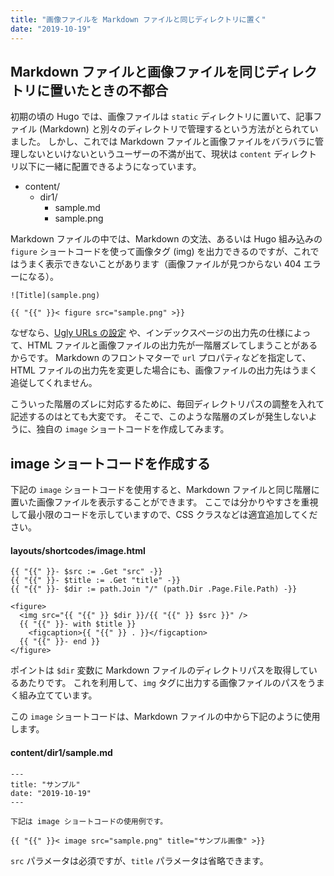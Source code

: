```yaml
---
title: "画像ファイルを Markdown ファイルと同じディレクトリに置く"
date: "2019-10-19"
---
```


Markdown ファイルと画像ファイルを同じディレクトリに置いたときの不都合
----

初期の頃の Hugo では、画像ファイルは `static` ディレクトリに置いて、記事ファイル (Markdown) と別々のディレクトリで管理するという方法がとられていました。
しかし、これでは Markdown ファイルと画像ファイルをバラバラに管理しないといけないというユーザーの不満が出て、現状は `content` ディレクトリ以下に一緒に配置できるようになっています。

- content/
    - dir1/
        - sample.md
        - sample.png

Markdown ファイルの中では、Markdown の文法、あるいは Hugo 組み込みの `figure` ショートコードを使って画像タグ (img) を出力できるのですが、これではうまく表示できないことがあります（画像ファイルが見つからない 404 エラーになる）。

```
![Title](sample.png)
```

```
{{ "{{" }}< figure src="sample.png" >}}
```

なぜなら、[Ugly URLs の設定](https://gohugo.io/content-management/urls/#ugly-urls) や、インデックスページの出力先の仕様によって、HTML ファイルと画像ファイルの出力先が一階層ズレてしまうことがあるからです。
Markdown のフロントマターで `url` プロパティなどを指定して、HTML ファイルの出力先を変更した場合にも、画像ファイルの出力先はうまく追従してくれません。

こういった階層のズレに対応するために、毎回ディレクトリパスの調整を入れて記述するのはとても大変です。
そこで、このような階層のズレが発生しないように、独自の `image` ショートコードを作成してみます。


image ショートコードを作成する
----

下記の `image` ショートコードを使用すると、Markdown ファイルと同じ階層に置いた画像ファイルを表示することができます。
ここでは分かりやすさを重視して最小限のコードを示していますので、CSS クラスなどは適宜追加してください。

#### layouts/shortcodes/image.html

```
{{ "{{" }}- $src := .Get "src" -}}
{{ "{{" }}- $title := .Get "title" -}}
{{ "{{" }}- $dir := path.Join "/" (path.Dir .Page.File.Path) -}}

<figure>
  <img src="{{ "{{" }} $dir }}/{{ "{{" }} $src }}" />
  {{ "{{" }}- with $title }}
    <figcaption>{{ "{{" }} . }}</figcaption>
  {{ "{{" }}- end }}
</figure>
```

ポイントは `$dir` 変数に Markdown ファイルのディレクトリパスを取得しているあたりです。
これを利用して、`img` タグに出力する画像ファイルのパスをうまく組み立てています。

この `image` ショートコードは、Markdown ファイルの中から下記のように使用します。

#### content/dir1/sample.md

```
---
title: "サンプル"
date: "2019-10-19"
---

下記は image ショートコードの使用例です。

{{ "{{" }}< image src="sample.png" title="サンプル画像" >}}
```

`src` パラメータは必須ですが、`title` パラメータは省略できます。

